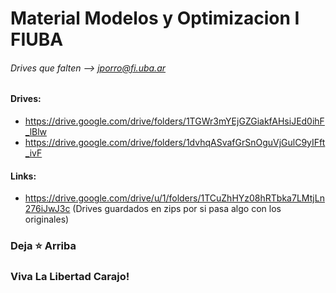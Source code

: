 # Material  Modelos y Optimizacion I FIUBA
###### Drives que falten --> jporro@fi.uba.ar


#### Drives:
* https://drive.google.com/drive/folders/1TGWr3mYEjGZGiakfAHsiJEd0ihF_lBlw
* https://drive.google.com/drive/folders/1dvhqASvafGrSnOguVjGulC9yIFft_ivF

#### Links:
* https://drive.google.com/drive/u/1/folders/1TCuZhHYz08hRTbka7LMtjLn276iJwJ3c (Drives guardados en zips por si pasa algo con los originales)

  
### Deja ⭐ Arriba
### Viva La Libertad Carajo!
